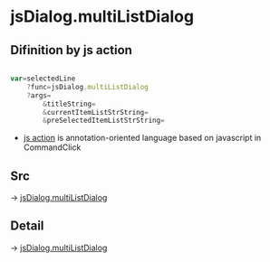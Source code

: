 # jsDialog.multiListDialog

## Difinition by js action

```js.js

var=selectedLine
	?func=jsDialog.multiListDialog
	?args=
		&titleString=
		&currentItemListStrString=
		&preSelectedItemListStrString=
```

- [js action](#) is annotation-oriented language based on javascript in CommandClick

## Src

-> [jsDialog.multiListDialog](https://github.com/puutaro/CommandClick/blob/master/app/src/main/java/com/puutaro/commandclick/fragment_lib/terminal_fragment/js_interface/dialog/JsDialog.kt#L180)

## Detail

-> [jsDialog.multiListDialog](https://github.com/puutaro/CommandClick/blob/master/md/developer/js_interface/details/dialog/JsDialog/multiListDialog.md)
